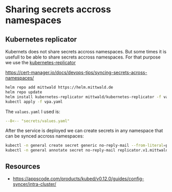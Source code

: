 # Sharing secrets accross namespaces

## Kubernetes replicator

Kubernets does not share secrets accross namespaces. But some times it is 
usefull to be able to share secrets accross namespaces. For that purpose 
we use the [kubernetes-replicator](https://github.com/mittwald/kubernetes-replicator)


https://cert-manager.io/docs/devops-tips/syncing-secrets-across-namespaces/

``` bash
helm repo add mittwald https://helm.mittwald.de
helm repo update
helm install kubernetes-replicator mittwald/kubernetes-replicator -f values.yaml --version v2.10.2 --namespace kube-system
kubectl apply -f vpa.yaml
```

The `values.yaml` I used is:


``` yaml
--8<-- "secrets/values.yaml"
```


After the service is deployed we can create secrets in any namespace that can be synced
accross namespaces:

``` bash
kubectl -n general create secret generic no-reply-mail --from-literal=password=PASSWORD
kubectl -n general annotate secret no-reply-mail replicator.v1.mittwald.de/replicate-to="*"
```

## Resources
* https://appscode.com/products/kubed/v0.12.0/guides/config-syncer/intra-cluster/
